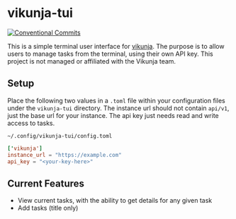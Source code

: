 # vikunja-tui

[![Conventional Commits](https://img.shields.io/badge/Conventional%20Commits-1.0.0-%23FE5196?logo=conventionalcommits&logoColor=white)](https://conventionalcommits.org)

This is a simple terminal user interface for [vikunja](https://vikunja.io). The purpose is to allow users to manage tasks from the terminal, using their own API key. This project is not managed or affiliated with the Vikunja team.

## Setup

Place the following two values in a `.toml` file within your configuration files under the `vikunja-tui` directory. The instance url should not contain `api/v1`, just the base url for your instance. The api key just needs read and write access to tasks.

`~/.config/vikunja-tui/config.toml`

```toml
['vikunja']
instance_url = "https://example.com"
api_key = "<your-key-here>"
```

## Current Features

- View current tasks, with the ability to get details for any given task
- Add tasks (title only)
